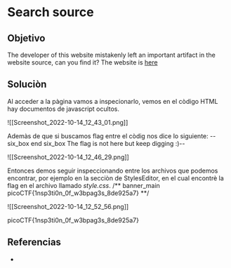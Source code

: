 # Search source
## Objetivo
The developer of this website mistakenly left an important artifact in the website source, can you find it? The website is [here](http://saturn.picoctf.net:61941/)

## Soluciòn
Al acceder a la pàgina vamos a inspecionarlo, vemos en el còdigo HTML hay documentos de javascript ocultos.

![[Screenshot_2022-10-14_12_43_01.png]]

Ademàs de que si buscamos flag entre el còdig nos dice lo siguiente: 
-- six_box end six_box   The flag is not here but keep digging :)-- 

![[Screenshot_2022-10-14_12_46_29.png]]


Entonces demos seguir inspeccionando entre los archivos que podemos encontrar, por ejemplo en la secciòn de StylesEditor, en el cual encontrè la flag en el archivo llamado *style.css*. /** banner_main picoCTF{1nsp3ti0n_0f_w3bpag3s_8de925a7} **/

![[Screenshot_2022-10-14_12_52_56.png]]

picoCTF{1nsp3ti0n_0f_w3bpag3s_8de925a7}
## Referencias
- []()